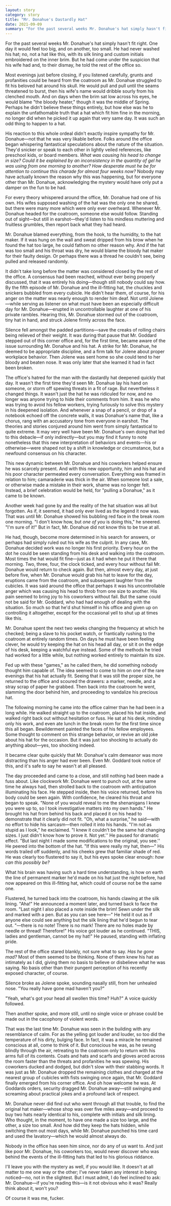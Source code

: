 ```yaml
---
layout: story
category: story
title: "Mr. Donahue's Dastardly Hat"
date: 2021-09-09
summary: "For the past several weeks Mr. Donahue's hat simply hasn't fit right. One day it would feel too big, and on another, too small."
---
```


For the past several weeks Mr. Donahue's hat simply hasn't fit right. One day it would feel too big, and on another, too small. He had never washed his hat; no, not a hat like this, with its silk lining and custom initials embroidered on the inner brim. But he had come under the suspicion that his wife had and, to their dismay, he told the rest of the office so.

Most evenings just before closing, if you listened carefully, grunts and profanities could be heard from the coatroom as Mr. Donahue struggled to fit his beloved hat around his skull. He would pull and pull until the seams threatened to burst, then his wife's name would dribble sourly from his clenched mouth. And on days when the brim sat low across his eyes, he would blame "the bloody heater," though it was the middle of Spring. Perhaps he didn't believe these things entirely, but how else was he to explain the unfathomable truth that a hat which fit him fine in the morning, no longer did when he picked it up again that very same day. It was such an odd thing to happen to a hat.

His reaction to this whole ordeal didn't exactly inspire sympathy for Mr. Donahue—not that he was very likable before. Folks around the office began whispering fantastical speculations about the nature of the situation. They'd snicker or speak to each other in lightly veiled references, like preschool kids, or board members. <i>What was causing his head to change in size? Could it be explained by an inconsistency in the quantity of gel he was using from one morning to another? How desperate must he be for attention to continue this charade for almost four weeks now?</i> Nobody may have actually known the reason why this was happening, but for everyone other than Mr. Donahue, acknowledging the mystery would have only put a damper on the fun to be had.

For every theory whispered around the office, Mr. Donahue had one of his own. His wifes supposed washing of the hat was the only one he shared, but there were many more which were only ever overheard. Whenever Mr. Donahue headed for the coatroom, someone else would follow. Standing out of sight—but still in earshot—they'd listen to his mindless muttering and fruitless grumbles, then report back what they had heard.

Mr. Donahue blamed everything, from the hook, to the humidity, to the hat maker. If it was hung on the wall and sweat dripped from his brow when he found the hat too large, he could fathom no other reason why. And if the hat was too small and his throat was dry, he would blame the bloody hat maker for their faulty design. Or perhaps there was a thread he couldn't see, being pulled and released randomly.

It didn't take long before the matter was considered closed by the rest of the office. A consensus had been reached, without ever being properly discussed, that it was entirely his doing—though still nobody could say how. By the fifth episode of Mr. Donahue and the ill-fitting hat, the chuckles and snickers bubbled from every cubicle. He didn't hear them, of course, for his anger on the matter was nearly enough to render him deaf. Not until Jolene—while serving as listener on what must have been an especially difficult day for Mr. Donahue—erupted in uncontrollable laughter at one of his private rambles. Hearing this, Mr. Donahue stormed out of the coatroom, tiny hat in hand, and struck Jolene firmly across the face.

Silence fell amongst the padded partitions—save the creaks of rolling chairs being relieved of their weight. It was during that pause that Mr. Goddard stepped out of this corner office and, for the first time, became aware of the issue surrounding Mr. Donahue and his hat. A strike for Mr. Donahue, he deemed to be appropriate discipline, and a firm talk for Jolene about proper workplace behavior. Then Jolene was sent home so she could tend to her bloody and beaten nose. It was only later that she learned it had in fact been broken.

The office's hatred for the man with the dastardly hat deepened quickly that day. It wasn't the first time they'd seen Mr. Donahue lay his hand on someone, or storm off spewing threats in a fit of rage. But nevertheless it changed things. It wasn't just the hat he was ridiculed for now, and no longer was anyone trying to hide their comments from him. It was he who was trying to avoid his fellow workers, trying furiously to solve this mystery in his deepened isolation. And whenever a snap of a pencil, or drop of a notebook echoed off the concrete walls, it was Donahue's name that, like a chorus, rang with an accusatory tone from everyone in earshot. The theories and stories conjured around him went from simply fantastical to quite extreme. It may very well have been Mr. Donahue's own doing that led to this debacle—if only indirectly—but you may find it funny to note nonetheless that this new interpretation of behaviors and events—his or otherwise—were shaped not by a shift in knowledge or circumstance, but a newfound consensus on his character.

This new dynamic between Mr. Donahue and his coworkers helped ensure he was scarcely present. And with this new opportunity, him and his hat and his poor character permeated every conversation. Everything was framed in relation to him; camaraderie was thick in the air. When someone lost a sale, or otherwise made a mistake in their work, shame was no longer felt. Instead, a brief celebration would be held, for "pulling a Donahue," as it came to be known.

Another week had gone by and the reality of the hat situation was all but forgotten. As if, it seemed, it had only ever lived as the legend it now was. That was until Mr. Donahue showed his bubbling red face in the break room one morning. "I don't know how, but <i>one of you</i> is doing this," he sneered. "I'm sure of it!" But in fact, Mr. Donahue did not know this to be true at all.

He had, though, become more determined in his search for answers, or perhaps had simply ruled out his wife as the culprit. In any case, Mr. Donahue decided work was no longer his first priority. Every hour on the dot he could be seen standing from his desk and walking into the coatroom. Most times the hat would fit fine—just as it had when he put it there that morning. Two, three, four, the clock ticked, and every hour without fail Mr. Donahue would return to check again. But then, almost every day, at just before five, when Mr. Donahue would grab his hat to leave for the day, eruptions came from the coatroom, and subsequent laughter from the cubicles. It was said around the office that perhaps it was his uncontrollable anger which was causing his head to throb from one size to another. His pain seemed to bring joy to his coworkers without fail. But the same could not be said for Mr. Goddard, who had had enough of dealing with the situation. So much so that he'd shut himself in his office and given up on controlling it altogether, except for the occasional yell to shut up at times like this.

Mr. Donahue spent the next two weeks changing the frequency at which he checked; being a slave to his pocket watch, or frantically rushing to the coatroom at entirely random times. On days he must have been feeling clever, he would try keeping the hat on his head all day, or sit it on the edge of his desk, keeping a watchful eye instead. Some of the methods he tried had worked for a little while, but nothing worked entirely to maintain its size.

Fed up with these "games," as he called them, he did something nobody thought him capable of. The idea seemed to come to him on one of the rare evenings that his hat actually fit. Seeing that it was still the proper size, he returned to the office and scoured the drawers: a marker, needle, and a stray scrap of paper he grabbed. Then back into the coatroom he went, slamming the door behind him, and proceeding to vandalize his precious hat.

The following morning he came into the office calmer than he had been in a long while. He walked straight up to the coatroom, placed his hat inside, and walked right back out without hesitation or fuss. He sat at his desk, minding only his work, and even ate lunch in the break room for the first time since this all began. Bewilderment painted the faces of his fellow employees. Some thought to comment on this strange behavior, or revive an old joke about his hat for the occasion. But it was just too shocking to actually do anything about—yes, too shocking indeed.

It became clear quite quickly that Mr. Donahue's calm demeanor was more distracting than his anger had ever been. Even Mr. Goddard took notice of this, and it's safe to say he wasn't at all pleased.

The day proceeded and came to a close, and still nothing had been made a fuss about. Like clockwork Mr. Donahue went to punch out, at the same time he always had, then strolled back to the coatroom with anticipation illuminating his face. He stepped inside, then his voice returned, before his body could be seen again. With confidence, he cleared his throat and began to speak. "None of you would reveal to me the shenanigans I knew you were up to, so I took investigative matters into my own hands." He brought his hat from behind his back and placed it on his head to demonstrate that it clearly did not fit. "Oh, what a surprise," he said—with no effort to hide his sarcasm—then rolled it into his hands. "I'm not as stupid as I look," he exclaimed. "I knew it couldn't be the same hat changing sizes. I just didn't know how to prove it. Not yet.'' He paused for dramatic effect. "But last night I made some modifications to the original, you see.'' He peered into the bottom of the hat. "If this were really my hat, then—" His words trailed off suddenly, and his cheeks grew that familiar shade of red. He was clearly too flustered to say it, but his eyes spoke clear enough: <i>how can this possibly be?</i>

What his brain was having such a hard time understanding, is how on earth the line of permanent marker he'd made on his hat just the night before, had now appeared on this ill-fitting hat, which could of course not be the same one.

Flustered, he turned back into the coatroom, his hands clawing at the silk lining. "Aha!" He announced a moment later, and turned back to face the room. "Last night I also placed a note inside the brim! Sewn under the silk and marked with a pen. But as you can see here—" He held it out as if anyone else could see anything but the silk lining that he'd begun to tear out. "—there is no note! There is no mark! There are no holes made by needle or thread! Therefore!" His voice got louder as he continued. "THIS, ladies and gentleman, cannot be my hat!" He paused, standing with inflating pride.

The rest of the office stared blankly, not sure what to say. <i>Has he gone mad?</i> Most of them seemed to be thinking. None of them knew his hat as intimately as I did, giving them no basis to believe or disbelieve what he was saying. No basis other than their pungent perception of his recently exposed character, of course.

Silence broke as Jolene spoke, sounding nasally still, from her unhealed nose. "You really have gone mad haven't you?"

"Yeah, what's got your head all swollen this time? Huh?" A voice quickly followed.

Then another spoke, and more still, until no single voice or phrase could be made out in the cacophony of violent words.

That was the last time Mr. Donahue was seen in the building with any resemblance of calm. For as the yelling got louder and louder, so too did the temperature of his dirty, bulging face. In fact, it was a miracle he remained conscious at all, come to think of it. But conscious he was, as he swung blindly through the air, retreating to the coatroom only to return with his arms full of its contents. Coats and hats and scarfs and gloves arced across the room faster than the threats and profanities he was spewing. His coworkers ducked and dodged, but didn't slow with their stabbing words. It was just as Mr. Donahue dropped the remaining clothes and charged at the nearest group of cubicles with fists swinging once again, that Mr. Goddard finally emerged from his corner office. And oh how welcome he was. At Goddards orders, security dragged Mr. Donahue away—still swinging and screaming about practical jokes and a profound lack of respect.

Mr. Donahue never did find out who went through all that trouble, to find the original hat maker—whose shop was over five miles away—and proceed to buy two hats nearly identical to his, complete with initials and silk lining. Who thought, in the moment, to have one made a size too large, and the other, a size too small. And how did they keep the hats hidden, while switching them out most days, while Mr. Donahue punched his time card and used the lavatory—which he would almost always do.

Nobody in the office has seen him since, nor do any of us want to. And just like poor Mr. Donahue, his coworkers too, would never discover who was behind the events of the ill-fitting hats that led to his glorious riddance.

I'll leave you with the mystery as well, if you would like. It doesn't at all matter to me one way or the other; I've never taken any interest in being noticed—no, not in the slightest. But I must admit, I do feel inclined to ask: Mr. Donahue—if you're reading this—is it not obvious who it was? Really think about it, won't you?

Of course it was me, fucker.
